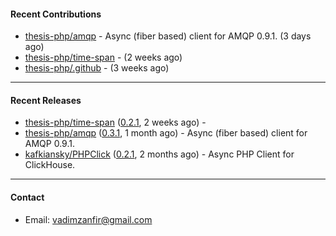 #### Recent Contributions

- [thesis-php/amqp](https://github.com/thesis-php/amqp) - Async (fiber based) client for AMQP 0.9.1. (3 days ago)
- [thesis-php/time-span](https://github.com/thesis-php/time-span) -  (2 weeks ago)
- [thesis-php/.github](https://github.com/thesis-php/.github) -  (3 weeks ago)

---

#### Recent Releases

- [thesis-php/time-span](https://github.com/thesis-php/time-span) ([0.2.1](https://github.com/thesis-php/time-span/releases/tag/0.2.1), 2 weeks ago) - 
- [thesis-php/amqp](https://github.com/thesis-php/amqp) ([0.3.1](https://github.com/thesis-php/amqp/releases/tag/0.3.1), 1 month ago) - Async (fiber based) client for AMQP 0.9.1.
- [kafkiansky/PHPClick](https://github.com/kafkiansky/PHPClick) ([0.2.1](https://github.com/kafkiansky/PHPClick/releases/tag/0.2.1), 2 months ago) - Async PHP Client for ClickHouse.

---

#### Contact

- Email: [vadimzanfir@gmail.com](mailto://vadimzanfir@gmail.com)
